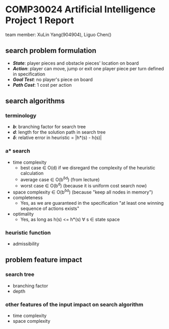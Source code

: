 # COMP30024 Artificial Intelligence Project 1 Report
team member: XuLin Yang(904904), Liguo Chen()

## search problem formulation
- _**State**_: player pieces and obstacle pieces' location on board
- _**Action**_: player can move, jump or exit one player piece per turn defined in specification
- _**Goal Test**_: no player's piece on board
- _**Path Cost**_: 1 cost per action

## search algorithms
### terminology
- _**b**_: branching factor for search tree
- _**d**_: length for the solution path in search tree
- _**δ**_: relative error in heuristic = |h*(s) - h(s)|

### a* search 
- time complexity
    - best case ∈ O(d) if we disregard the complexity of the heuristic calculation
    - average case ∈ O(b<sup>δd</sup>) (from lecture)
    - worst case ∈ O(b<sup>d</sup>) (because it is uniform cost search now)
- space complexity ∈ O(b<sup>δd</sup>) (because "keep all nodes in memory")
- completeness
    - Yes, as we are guaranteed in the specification "at least one winning sequence of actions exists"
- optimality
    - Yes, as long as h(s) <= h*(s) ∀ s ∈ state space

### heuristic function
- admissibility

## problem feature impact
### search tree
- branching factor
- depth 

### other features of the input impact on search algorithm
- time complexity 
- space complexity